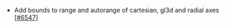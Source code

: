  - Add bounds to range and autorange of cartesian, gl3d and radial axes [[#6547](https://github.com/plotly/plotly.js/pull/6547)]

